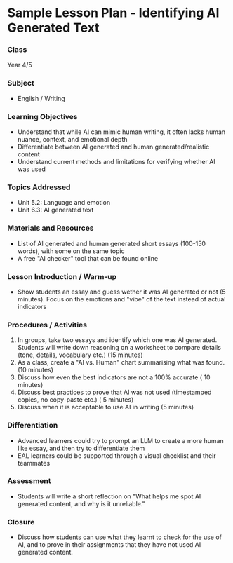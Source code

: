 # Sample Lesson Plan - Identifying AI Generated Text


### Class
Year 4/5
### Subject 
- English / Writing

### Learning Objectives
- Understand that while AI can mimic human writing, it often lacks human nuance, context, and emotional depth
- Differentiate between AI generated and human generated/realistic content
- Understand current methods and limitations for verifying whether AI was used

### Topics Addressed
- Unit 5.2: Language and emotion
- Unit 6.3: AI generated text

### Materials and Resources
- List of AI generated and human generated short essays (100-150 words), with some on the same topic
- A free "AI checker" tool that can be found online

### Lesson Introduction / Warm-up
- Show students an essay and guess wether it was AI generated or not (5 minutes). Focus on the emotions and "vibe" of the text instead of actual indicators

### Procedures / Activities
1. In groups, take two essays and identify which one was AI generated. Students will write down reasoning on a worksheet to compare details (tone, details, vocabulary etc.) (15 minutes)
2. As a class, create a "AI vs. Human" chart summarising what was found. (10 minutes)
3. Discuss how even the best indicators are not a 100% accurate ( 10 minutes)
4. Discuss best practices to prove that AI was not used (timestamped copies, no copy-paste etc.) ( 5 minutes)
5. Discuss when it is acceptable to use AI in writing (5 minutes)

### Differentiation
- Advanced learners could try to prompt an LLM to create a more human like essay, and then try to differentiate them
- EAL learners could be supported through a visual checklist and their teammates

### Assessment
- Students will write a short reflection on "What helps me spot AI generated content, and why is it unreliable."

### Closure
- Discuss how students can use what they learnt to check for the use of AI, and to prove in their assignments that they have not used AI generated content.
